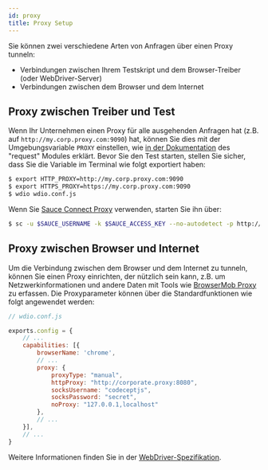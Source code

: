 ```yaml
---
id: proxy
title: Proxy Setup
---
```


Sie können zwei verschiedene Arten von Anfragen über einen Proxy tunneln:

- Verbindungen zwischen Ihrem Testskript und dem Browser-Treiber (oder WebDriver-Server)
- Verbindungen zwischen dem Browser und dem Internet

## Proxy zwischen Treiber und Test

Wenn Ihr Unternehmen einen Proxy für alle ausgehenden Anfragen hat (z.B. auf `http://my.corp.proxy.com:9090`) hat, können Sie dies mit der Umgebungsvariable `PROXY` einstellen, wie [in der Dokumentation](https://github.com/request/request#controlling-proxy-behaviour-using-environment-variables) des "request" Modules erklärt. Bevor Sie den Test starten, stellen Sie sicher, dass Sie die Variable im Terminal wie folgt exportiert haben:

```sh
$ export HTTP_PROXY=http://my.corp.proxy.com:9090
$ export HTTPS_PROXY=https://my.corp.proxy.com:9090
$ wdio wdio.conf.js
```

Wenn Sie [Sauce Connect Proxy](https://wiki.saucelabs.com/display/DOCS/Sauce+Connect+Proxy) verwenden, starten Sie ihn über:

```sh
$ sc -u $SAUCE_USERNAME -k $SAUCE_ACCESS_KEY --no-autodetect -p http://my.corp.proxy.com:9090
```

## Proxy zwischen Browser und Internet

Um die Verbindung zwischen dem Browser und dem Internet zu tunneln, können Sie einen Proxy einrichten, der nützlich sein kann, z.B. um Netzwerkinformationen und andere Daten mit Tools wie [BrowserMob Proxy](https://github.com/lightbody/browsermob-proxy) zu erfassen. Die Proxyparameter können über die Standardfunktionen wie folgt angewendet werden:

```js
// wdio.conf.js

exports.config = {
    // ...
    capabilities: [{
        browserName: 'chrome',
        // ...
        proxy: {
            proxyType: "manual",
            httpProxy: "http://corporate.proxy:8080",
            socksUsername: "codeceptjs",
            socksPassword: "secret",
            noProxy: "127.0.0.1,localhost"
        },
        // ...
    }],
    // ...
}
```

Weitere Informationen finden Sie in der [WebDriver-Spezifikation](https://w3c.github.io/webdriver/#proxy).